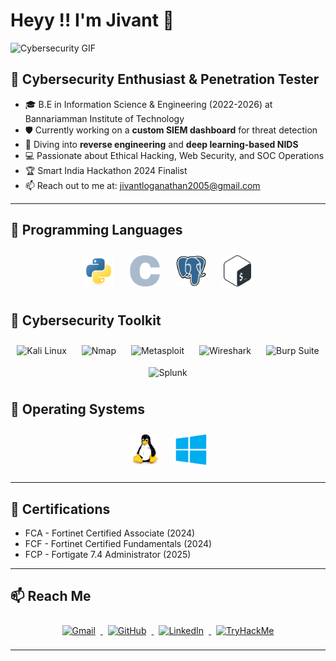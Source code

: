 # Heyy !! I'm Jivant 👋  
![Cybersecurity GIF](https://media4.giphy.com/media/v1.Y2lkPTc5MGI3NjExdzFiY3JuODF4czJkYmw3MnAxaGdrdTNzdHB5OXh0M295NG0zMzFsZCZlcD12MV9pbnRlcm5hbF9naWZfYnlfaWQmY3Q9Zw/DqiMTFxiXx0VaVZQbF/giphy.gif)  

## 🔐 Cybersecurity Enthusiast & Penetration Tester

- 🎓 B.E in Information Science & Engineering (2022-2026) at Bannariamman Institute of Technology
- 🛡️ Currently working on a **custom SIEM dashboard** for threat detection
- 🌟 Diving into **reverse engineering** and **deep learning-based NIDS**
- 💻 Passionate about Ethical Hacking, Web Security, and SOC Operations
- 🏆 Smart India Hackathon 2024 Finalist
- 📫 Reach out to me at: [jivantloganathan2005@gmail.com](mailto:jivantloganathan2005@gmail.com)

---

## 🧰 Programming Languages
<div align="center">
  <img src="https://raw.githubusercontent.com/devicons/devicon/master/icons/python/python-original.svg" width="50" height="50" style="margin: 10px" alt="Python">
  <img src="https://raw.githubusercontent.com/devicons/devicon/master/icons/c/c-original.svg" width="50" height="50" style="margin: 10px" alt="C">
  <img src="https://raw.githubusercontent.com/devicons/devicon/master/icons/postgresql/postgresql-original.svg" width="50" height="50" style="margin: 10px" alt="SQL">
  <img src="https://raw.githubusercontent.com/devicons/devicon/master/icons/bash/bash-original.svg" width="50" height="50" style="margin: 10px" alt="Bash">
  
</div>

## 🔧 Cybersecurity Toolkit
<div align="center">
  <img src="https://img.icons8.com/color/96/kali-linux.png" width="70" height="70" style="margin: 10px" alt="Kali Linux">
  <img src="https://nmap.org/images/nmap-logo-256x256.png" width="70" height="70" style="margin: 10px" alt="Nmap">
  <img src="https://www.kali.org/tools/metasploit-framework/images/metasploit-framework-logo.svg" width="70" height="70" style="margin: 10px" alt="Metasploit">
  <img src="https://upload.wikimedia.org/wikipedia/commons/thumb/d/db/Wireshark_Icon.png/600px-Wireshark_Icon.png" width="70" height="70" style="margin: 10px" alt="Wireshark">
  <img src="https://www.kali.org/tools/burpsuite/images/burpsuite-logo.svg" width="70" height="70" style="margin: 10px" alt="Burp Suite">
  <img src="https://www.splunk.com/content/dam/splunk-blogs/images/2017/02/splunk-logo.png" width="60" height="60" style="margin: 8px" alt="Splunk" width="60" height="60" width="60" height="60" style="margin: 8px" alt="Splunk">

</div>

## 💼 Operating Systems
<div align="center">
  <img src="https://raw.githubusercontent.com/devicons/devicon/master/icons/linux/linux-original.svg" width="50" height="50" style="margin: 10px" alt="Linux">
  <img src="https://raw.githubusercontent.com/devicons/devicon/master/icons/windows8/windows8-original.svg" width="50" height="50" style="margin: 10px" alt="Windows">
</div>

---

## 📜 Certifications
-  FCA - Fortinet Certified Associate (2024)
-  FCF - Fortinet Certified Fundamentals (2024)
-  FCP - Fortigate 7.4 Administrator (2025)

---

## 📫 Reach Me

<div align="center">
  <a href="mailto:jivantloganathan2005@gmail.com">
    <img src="https://upload.wikimedia.org/wikipedia/commons/7/7e/Gmail_icon_%282020%29.svg" width="40" height="40" style="margin: 8px" alt="Gmail">
  </a>
  <a href="https://github.com/jvant2005">
    <img src="https://cdn-icons-png.flaticon.com/512/25/25231.png" width="40" height="40" style="margin: 8px" alt="GitHub">
  </a>
  <a href="https://www.linkedin.com/in/jivantloganathan">
    <img src="https://cdn-icons-png.flaticon.com/512/174/174857.png" width="40" height="40" style="margin: 8px" alt="LinkedIn">
  </a>
  <a href="https://tryhackme.com/p/shoesole007">
    <img src="https://tryhackme.com/img/favicon.png" width="40" height="40" style="margin: 8px" alt="TryHackMe">
  </a>
</div>

---



